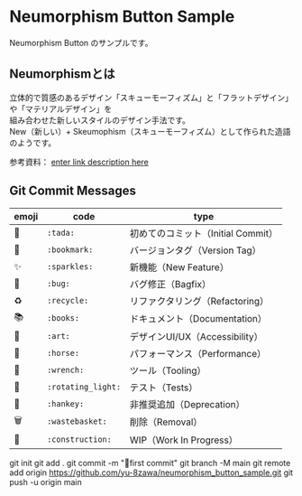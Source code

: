 # Neumorphism Button Sample  
  
Neumorphism Button のサンプルです。  
  
## Neumorphismとは  
  
立体的で質感のあるデザイン「スキューモーフィズム」と「フラットデザイン」や「マテリアルデザイン」を  
組み合わせた新しいスタイルのデザイン手法です。  
New（新しい）+ Skeumophism（スキューモーフィズム）として作られた造語のようです。  
  
参考資料： [enter link description here](https://www.archetyp.jp/blog/neumorphism/)
  
## Git Commit Messages  
  
| emoji | code | type |  
|--|--|--|  
| :tada: | `:tada:` | 初めてのコミット（Initial Commit） |  
| :bookmark: | `:bookmark:` | バージョンタグ（Version Tag） |  
| :sparkles: | `:sparkles:` | 新機能（New Feature） |  
| :bug: | `:bug:` | バグ修正（Bagfix） |  
| :recycle: | `:recycle:` | リファクタリング（Refactoring） |  
| :books: | `:books:` | ドキュメント（Documentation） |  
| :art: | `:art:` | デザインUI/UX（Accessibility） |  
| :horse: | `:horse:` | パフォーマンス（Performance） |  
| :wrench: | `:wrench:` | ツール（Tooling） |  
| :rotating_light: | `:rotating_light:` | テスト（Tests） |  
| :hankey: | `:hankey:` | 非推奨追加（Deprecation） |  
| :wastebasket: | `:wastebasket:` | 削除（Removal） |  
| :construction: | `:construction:` | WIP（Work In Progress） |


git init
git add .
git commit -m ":tada:first commit"
git branch -M main
git remote add origin https://github.com/yu-8zawa/neumorphism_button_sample.git
git push -u origin main